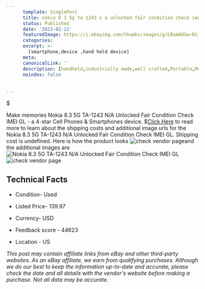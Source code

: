 ```yaml
---
      template: SinglePost
      title: nokia 8 3 5g ta 1243 n a unlocked fair condition check imei gl
      status: Published
      date: '2023-02-12'
      featuredImage: https://i.ebayimg.com/thumbs/images/g/LRoAAOSw~N1juGhS/s-l225.jpg
      categories: 
      excerpt: >-
        [smartphone,device ,hand held device]
      meta:
      canonicalLink: ''
      description: [handheld,industrially made,well crafted,Portable,Mobile,Compact,Convenient,Lightweight,Maneuverable,Man-portable,Miniature,Carriable,Hand-held,Light,Holdable,Transportable,Mobile device,Pocket-sized,On-the-go,Wireless,Cordless,Compact size,Convenient size, smartphone,device ,hand held device]
      noindex: false
      
        
---
```

$

Make memories Nokia 8.3 5G TA-1243 N/A Unlocked Fair Condition Check IMEI GL - a 4-star Cell Phones & Smartphones device.
$[Click Here](https://www.ebay.com/itm/374445552534?hash=item572eb1b396%3Ag%3ALRoAAOSw%7EN1juGhS&mkevt=1&mkcid=1&mkrid=711-53200-19255-0&campid=%253CePNCampaignId%253E&customid=%253CreferenceId%253E&toolid=10049) to read more to learn about the shipping costs and additional image urls for the Nokia 8.3 5G TA-1243 N/A Unlocked Fair Condition Check IMEI GL. Shipping cost is undefined. Here is how the product looks ![check vendor page](https://i.ebayimg.com/thumbs/images/g/LRoAAOSw~N1juGhS/s-l225.jpg)and the additional images are![Nokia 8.3 5G TA-1243 N/A Unlocked Fair Condition Check IMEI GL](https://i.ebayimg.com/images/g/LRoAAOSw~N1juGhS/s-l1600.jpg)![check vendor page](https://origin-galleryplus.ebayimg.com/ws/web/374445552534_2_0_1/225x225.jpg,https://origin-galleryplus.ebayimg.com/ws/web/374445552534_3_0_1/225x225.jpg,https://origin-galleryplus.ebayimg.com/ws/web/374445552534_4_0_1/225x225.jpg,https://origin-galleryplus.ebayimg.com/ws/web/374445552534_5_0_1/225x225.jpg,https://origin-galleryplus.ebayimg.com/ws/web/374445552534_6_0_1/225x225.jpg,https://origin-galleryplus.ebayimg.com/ws/web/374445552534_7_0_1/225x225.jpg,https://origin-galleryplus.ebayimg.com/ws/web/374445552534_8_0_1/225x225.jpg)



 ## Technical Facts 



     
      

 - Condition- Used 


      

 - Listed Price- 139.97 


      

 - Currency- USD 


      

 - Feedback score - 44623 


      

 - Location - US 


      
      

 *_This post may contain affiliate links from eBay and other third-party websites. As an eBay affiliate, we earn from qualifying purchases. Although we do our best to keep the information up-to-date and accurate, please check the date and all details with the vendor's website before making a purchase. Not all data may be accurate._*






